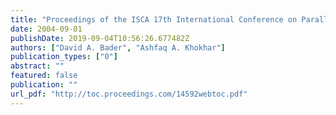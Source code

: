 ```yaml
---
title: "Proceedings of the ISCA 17th International Conference on Parallel and Distributed Computing Systems"
date: 2004-09-01
publishDate: 2019-09-04T10:56:26.677482Z
authors: ["David A. Bader", "Ashfaq A. Khokhar"]
publication_types: ["0"]
abstract: ""
featured: false
publication: ""
url_pdf: "http://toc.proceedings.com/14592webtoc.pdf"
---
```


